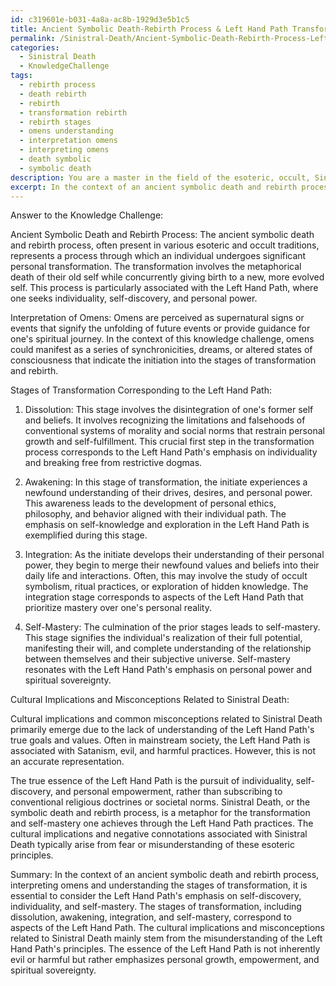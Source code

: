 ```yaml
---
id: c319601e-b031-4a8a-ac8b-1929d3e5b1c5
title: Ancient Symbolic Death-Rebirth Process & Left Hand Path Transformation Stages
permalink: /Sinistral-Death/Ancient-Symbolic-Death-Rebirth-Process-Left-Hand-Path-Transformation-Stages/
categories:
  - Sinistral Death
  - KnowledgeChallenge
tags:
  - rebirth process
  - death rebirth
  - rebirth
  - transformation rebirth
  - rebirth stages
  - omens understanding
  - interpretation omens
  - interpreting omens
  - death symbolic
  - symbolic death
description: You are a master in the field of the esoteric, occult, Sinistral Death and Education. You are a writer of tests, challenges, books and deep knowledge on Sinistral Death for initiates and students to gain deep insights and understanding from. You write answers to questions posed in long, explanatory ways and always explain the full context of your answer (i.e., related concepts, formulas, examples, or history), as well as the step-by-step thinking process you take to answer the challenges. Be rigorous and thorough, and summarize the key themes, ideas, and conclusions at the end.
excerpt: In the context of an ancient symbolic death and rebirth process, interpret the omens and understand the stages of transformation as they correspond to the Left Hand Path, while considering the cultural implications and common misconceptions related to Sinistral Death.
---
```

Answer to the Knowledge Challenge:

Ancient Symbolic Death and Rebirth Process:
The ancient symbolic death and rebirth process, often present in various esoteric and occult traditions, represents a process through which an individual undergoes significant personal transformation. The transformation involves the metaphorical death of their old self while concurrently giving birth to a new, more evolved self. This process is particularly associated with the Left Hand Path, where one seeks individuality, self-discovery, and personal power.

Interpretation of Omens:
Omens are perceived as supernatural signs or events that signify the unfolding of future events or provide guidance for one's spiritual journey. In the context of this knowledge challenge, omens could manifest as a series of synchronicities, dreams, or altered states of consciousness that indicate the initiation into the stages of transformation and rebirth.

Stages of Transformation Corresponding to the Left Hand Path:

1. Dissolution: This stage involves the disintegration of one's former self and beliefs. It involves recognizing the limitations and falsehoods of conventional systems of morality and social norms that restrain personal growth and self-fulfillment. This crucial first step in the transformation process corresponds to the Left Hand Path's emphasis on individuality and breaking free from restrictive dogmas.

2. Awakening: In this stage of transformation, the initiate experiences a newfound understanding of their drives, desires, and personal power. This awareness leads to the development of personal ethics, philosophy, and behavior aligned with their individual path. The emphasis on self-knowledge and exploration in the Left Hand Path is exemplified during this stage.

3. Integration: As the initiate develops their understanding of their personal power, they begin to merge their newfound values and beliefs into their daily life and interactions. Often, this may involve the study of occult symbolism, ritual practices, or exploration of hidden knowledge. The integration stage corresponds to aspects of the Left Hand Path that prioritize mastery over one's personal reality.

4. Self-Mastery: The culmination of the prior stages leads to self-mastery. This stage signifies the individual's realization of their full potential, manifesting their will, and complete understanding of the relationship between themselves and their subjective universe. Self-mastery resonates with the Left Hand Path's emphasis on personal power and spiritual sovereignty.

Cultural Implications and Misconceptions Related to Sinistral Death:

Cultural implications and common misconceptions related to Sinistral Death primarily emerge due to the lack of understanding of the Left Hand Path's true goals and values. Often in mainstream society, the Left Hand Path is associated with Satanism, evil, and harmful practices. However, this is not an accurate representation.

The true essence of the Left Hand Path is the pursuit of individuality, self-discovery, and personal empowerment, rather than subscribing to conventional religious doctrines or societal norms. Sinistral Death, or the symbolic death and rebirth process, is a metaphor for the transformation and self-mastery one achieves through the Left Hand Path practices. The cultural implications and negative connotations associated with Sinistral Death typically arise from fear or misunderstanding of these esoteric principles.

Summary:
In the context of an ancient symbolic death and rebirth process, interpreting omens and understanding the stages of transformation, it is essential to consider the Left Hand Path's emphasis on self-discovery, individuality, and self-mastery. The stages of transformation, including dissolution, awakening, integration, and self-mastery, correspond to aspects of the Left Hand Path. The cultural implications and misconceptions related to Sinistral Death mainly stem from the misunderstanding of the Left Hand Path's principles. The essence of the Left Hand Path is not inherently evil or harmful but rather emphasizes personal growth, empowerment, and spiritual sovereignty.
